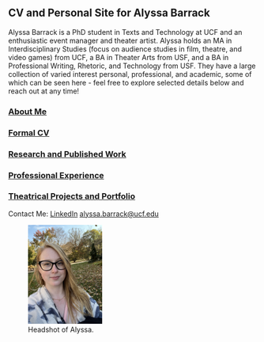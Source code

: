 ## CV and Personal Site for Alyssa Barrack

Alyssa Barrack is a PhD student in Texts and Technology at UCF and an enthusiastic event manager and theater artist. Alyssa holds an MA in Interdisciplinary Studies (focus on audience studies in film, theatre, and video games) from UCF, a BA in Theater Arts from USF, and a BA in Professional Writing, Rhetoric, and Technology from USF.  They have a large collection of varied interest personal, professional, and academic, some of which can be seen here - feel free to explore selected details below and reach out at any time!

### [About Me](AboutMe.md)
### [Formal CV](FormalCV.md)
### [Research and Published Work](Research+PublishedWork.md)
### [Professional Experience](ProfessionalExperience.md)
### [Theatrical Projects and Portfolio](TheatreProjects+Portfolio.md)


Contact Me:
[LinkedIn](https://www.linkedin.com/in/abarrack/)
alyssa.barrack@ucf.edu


<figure>
    <img src="Image of Alyssa.jpg" width="150" height="200">
    <figcaption>Headshot of Alyssa.</figcaption>
</figure>
